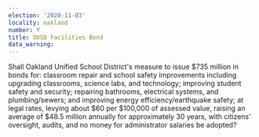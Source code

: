 ```yaml
---
election: '2020-11-03'
locality: oakland
number: Y
title: OUSD Facilities Bond
data_warning:
---
```

Shall Oakland Unified School District's measure to issue $735 million in bonds for: classroom repair and school safety improvements including upgrading classrooms, science labs, and technology; improving student safety and security; repairing bathrooms, electrical systems, and plumbing/sewers; and improving energy efficiency/earthquake safety; at legal rates, levying about $60 per $100,000 of assessed value, raising an average of $48.5 million annually for approximately 30 years, with citizens' oversight, audits, and no money for administrator salaries be adopted?
